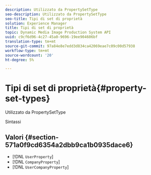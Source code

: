 ```yaml
---
description: Utilizzato da PropertySetType
seo-description: Utilizzato da PropertySetType
seo-title: Tipi di set di proprietà
solution: Experience Manager
title: Tipi di set di proprietà
topic: Dynamic Media Image Production System API
uuid: c9cf6d96-4c27-45a0-9696-19ee904606bf
translation-type: tm+mt
source-git-commit: 97a84e8e7edd3d834ca42069eae7c09c00d57938
workflow-type: tm+mt
source-wordcount: '20'
ht-degree: 5%

---
```



# Tipi di set di proprietà{#property-set-types}

Utilizzato da PropertySetType

Sintassi

## Valori {#section-571a0f9cd6354a2dbb9ca1b0935dace6}

* [!DNL `UserProperty`]
* [!DNL `CompanyProperty`]
* [!DNL `UserCompanyProperty`]

